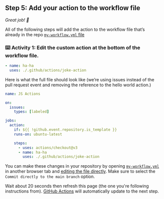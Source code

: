 <!--
  <<< Author notes: Step 5 >>>
  Start this step by acknowledging the previous step.
  Define terms and link to docs.github.com.
-->

## Step 5: Add your action to the workflow file

_Great job! :tada:_

All of the following steps will add the action to the workflow file that’s already in the repo [`my-workflow.yml` file](/.github/workflows/my-workflow.yml)

### :keyboard: Activity 1: Edit the custom action at the bottom of the workflow file.

```yaml
- name: ha-ha
  uses: ./.github/actions/joke-action
```

Here is what the full file should look like (we’re using issues instead of the pull request event and removing the reference to the hello world action.)

```yaml
name: JS Actions

on:
  issues:
    types: [labeled]

jobs:
  action:
    if: ${{ !github.event.repository.is_template }}
    runs-on: ubuntu-latest

    steps:
      - uses: actions/checkout@v3
      - name: ha-ha
        uses: ./.github/actions/joke-action
```

You can make these changes in your repository by opening [`my-workflow.yml`](/.github/workflows/my-workflow.yml) in another browser tab and [editing the file directly](https://docs.github.com/en/repositories/working-with-files/managing-files/editing-files). Make sure to select the `Commit directly to the main branch` option.

Wait about 20 seconds then refresh this page (the one you're following instructions from). [GitHub Actions](https://docs.github.com/en/actions) will automatically update to the next step.

